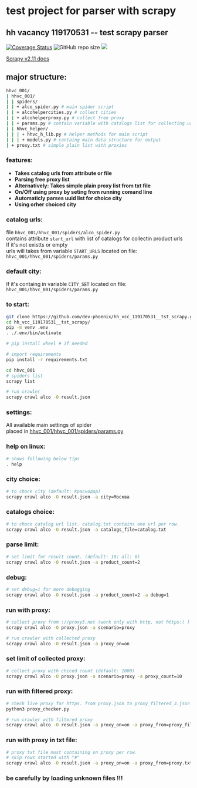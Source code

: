 # test project for parser with scrapy
## hh vacancy 119170531 -- test scrapy parser

[![Coverage Status](https://coveralls.io/repos/github/dev-phoenix/hh_vcc_119170531__tst_scrapy/badge.svg?branch=master)](https://coveralls.io/github/dev-phoenix/hh_vcc_119170531__tst_scrapy?branch=master)
![GitHub repo size](https://img.shields.io/github/repo-size/dev-phoenix/hh_vcc_119170531__tst_scrapy)
<a href="https://github.com/dev-phoenix/hh_vcc_119170531__tst_scrapy/pulse" alt="Activity">
<img src="https://img.shields.io/github/commit-activity/m/dev-phoenix/hh_vcc_119170531__tst_scrapy" /></a>

[Scrapy v2.11 docs](https://docs.scrapy.org/en/2.11/)

## major structure:
```sh
hhvc_001/
| hhvc_001/
| | spiders/
| | + alco_spider.py # main spider script
| | + alcohelpercities.py # collect cities
| | + alcohelperproxy.py # collect free proxy
| | + params.py # contain variable with catalogs list for collecting urls
| | hhvc_helper/
| | | + hhvc_h_lib.py # helper methods for main script
| | | + models.py # containg main data structure for output
| + proxy.txt # simple plain list with proxies
```

### features:
- **Takes catalog urls from attribute or file**
- **Parsing free proxy list**
- **Alternatively: Takes simple plain proxy list from txt file**
- **On/Off using proxy by seting from running comand line**
- **Automaticly parses uuid list for choice city**
- **Using orher choiced city**

### catalog urls:
file `hhvc_001/hhvc_001/spiders/alco_spider.py`  
contains attribute `start_url` with list of catalogs for collectin product urls  
If it's not existts or empty  
urls will takes from variable `START_URLS` located on file:  
`hhvc_001/hhvc_001/spiders/params.py`  

### default city:
If it's containg in variable `CITY_SET` located on file:  
`hhvc_001/hhvc_001/spiders/params.py`  

### to start:
```sh
git clone https://github.com/dev-phoenix/hh_vcc_119170531__tst_scrapy.git
cd hh_vcc_119170531__tst_scrapy/
pip -m venv .env
. ./.env/bin/activate

# pip install wheel # if needed

# import requirements
pip install -r requirements.txt

cd hhvc_001
# spiders list
scrapy list

# run crawler
scrapy crawl alco -O result.json
```

### settings:
All available main settings of spider  
placed in [hhvc_001/hhvc_001/spiders/params.py](hhvc_001/hhvc_001/spiders/params.py)

### help on linux:
```sh
# shows following below tips
. help
```

### city choice:
```sh
# to choce city (default: Краснодар)
scrapy crawl alco -O result.json -a city=Москва
```

### catalogs choice:
```sh
# to choce catalog url list. catalog.txt contains one url per row.
scrapy crawl alco -O result.json -a catalogs_file=catalog.txt
```

### parse limit:
```sh
# set limit for result count. (default: 10; all: 0)
scrapy crawl alco -O result.json -a product_count=2
```

### debug:
```sh
# set debug=1 for more debugging
scrapy crawl alco -O result.json -a product_count=2 -a debug=1
```

### run with proxy:
```sh
# collect proxy from ://proxy5.net (work only with http, not https:( )
scrapy crawl alco -O proxy.json -a scenario=proxy

# run crawler with collected proxy
scrapy crawl alco -O result.json -a proxy_on=on
```

### set limit of collected proxy:
```sh
# collect proxy with chiced count (default: 1000)
scrapy crawl alco -O proxy.json -a scenario=proxy -a proxy_count=10
```

### run with filtered proxy:
```sh
# check live proxy for https. from proxy.json to proxy_filtered_3.json
python3 proxy_checker.py

# run crawler with filtered proxy
scrapy crawl alco -O result.json -a proxy_on=on -a proxy_from=proxy_filtered_3.json
```

### run with proxy in txt file:
```sh
# proxy txt file must containing on proxy per row.
# skip rows started with "#"
scrapy crawl alco -O result.json -a proxy_on=on -a proxy_from=proxy.txt
```

### be carefully by loading unknown files !!!